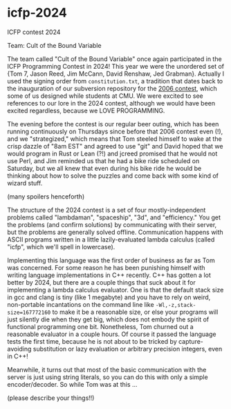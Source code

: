 # icfp-2024
ICFP contest 2024

Team: Cult of the Bound Variable

The team called "Cult of the Bound Variable" once again participated
in the ICFP Programming Contest in 2024! This year we were the
unordered set of {Tom 7, Jason Reed, Jim McCann, David Renshaw, Jed
Grabman}. Actually I used the signing order from `constitution.txt`, a
tradition that dates back to the inauguration of our subversion
repository for the [2006 contest](http://boundvariable.org/), which
some of us designed while students at CMU. We were excited to see
references to our lore in the 2024 contest, although we would have
been excited regardless, because we LOVE PROGRAMMING.

The evening before the contest is our regular beer outing, which has
been running continuously on Thursdays since before that 2006 contest
even (!), and we "strategized," which means that Tom steeled himself
to wake at the crisp dazzle of "8am EST" and agreed to use "git" and
David hoped that we would program in Rust or Lean (?!) and jcreed
promised that he would not use Perl, and Jim reminded us that he had a
bike ride scheduled on Saturday, but we all knew that even during his
bike ride he would be thinking about how to solve the puzzles and
come back with some kind of wizard stuff.

(many spoilers henceforth)

The structure of the 2024 contest is a set of four mostly-independent
problems called "lambdaman", "spaceship", "3d", and "efficiency."
You get the problems (and confirm solutions) by communicating with their
server, but the problems are generally solved offline. Communication
happens with ASCII programs written in a little lazily-evaluated lambda
calculus (called "icfp", which we'll spell in lowercase).

Implementing this language was the first order of business as far as
Tom was concerned. For some reason he has been punishing himself with
writing language implementations in C++ recently. C++ has gotten a lot
better by 2024, but there are a couple things that suck about it for
implementing a lambda calculus evaluator. One is that the default
stack size in gcc and clang is tiny (like 1 megabyte) and you have to
rely on weird, non-portable incantations on the command line like
`-Wl,-z,stack-size=167772160` to make it be a reasonable size, or else
your programs will just silently die when they get big, which does
not embody the spirit of functional programming one bit. Nonetheless,
Tom churned out a reasonable evaluator in a couple hours. Of course
it passed the language tests the first time, because he is not about
to be tricked by capture-avoiding substitution or lazy evaluation or
arbitrary precision integers, even in C++!

Meanwhile, it turns out that most of the basic communication with the
server is just using string literals, so you can do this with only
a simple encoder/decoder. So while Tom was at this ...

(please describe your things!!)
